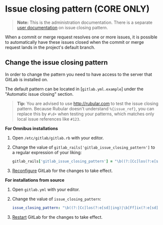 # Issue closing pattern **(CORE ONLY)**

>**Note:**
This is the administration documentation.
There is a separate [user documentation] on issue closing pattern.

When a commit or merge request resolves one or more issues, it is possible to
automatically have these issues closed when the commit or merge request lands
in the project's default branch.

## Change the issue closing pattern

In order to change the pattern you need to have access to the server that GitLab
is installed on.

The default pattern can be located in [`gitlab.yml.example`] under the
"Automatic issue closing" section.

> **Tip:**
You are advised to use <http://rubular.com> to test the issue closing pattern.
Because Rubular doesn't understand `%{issue_ref}`, you can replace this by
`#\d+` when testing your patterns, which matches only local issue references like `#123`.

**For Omnibus installations**

1. Open `/etc/gitlab/gitlab.rb` with your editor.
1. Change the value of `gitlab_rails['gitlab_issue_closing_pattern']` to a regular
   expression of your liking:

   ```ruby
   gitlab_rails['gitlab_issue_closing_pattern'] = "\b((?:[Cc]los(?:e[sd]|ing)|\b[Ff]ix(?:e[sd]|ing)?) +(?:(?:issues? +)?%{issue_ref}(?:(?:, *| +and +)?))+)"
   ```

1. [Reconfigure] GitLab for the changes to take effect.

**For installations from source**

1. Open `gitlab.yml` with your editor.
1. Change the value of `issue_closing_pattern`:

   ```yaml
   issue_closing_pattern: "\b((?:[Cc]los(?:e[sd]|ing)|\b[Ff]ix(?:e[sd]|ing)?) +(?:(?:issues? +)?%{issue_ref}(?:(?:, *| +and +)?))+)"
   ```

1. [Restart] GitLab for the changes to take effect.

[gitlab.yml.example]: https://gitlab.com/gitlab-org/gitlab-ce/blob/master/config/gitlab.yml.example
[reconfigure]: restart_gitlab.md#omnibus-gitlab-reconfigure
[restart]: restart_gitlab.md#installations-from-source
[user documentation]: ../user/project/issues/managing_issues.md#closing-issues-automatically
